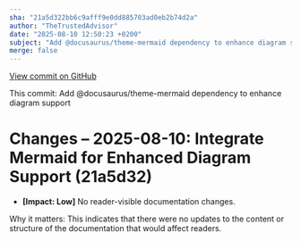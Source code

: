 ```yaml
---
sha: "21a5d322bb6c9afff9e0dd885703ad0eb2b74d2a"
author: "TheTrustedAdvisor"
date: "2025-08-10 12:50:23 +0200"
subject: "Add @docusaurus/theme-mermaid dependency to enhance diagram support"
merge: false
---
```


[View commit on GitHub](https://github.com/TheTrustedAdvisor/FabricAdoptionFramework/commit/21a5d322bb6c9afff9e0dd885703ad0eb2b74d2a)

This commit: Add @docusaurus/theme-mermaid dependency to enhance diagram support

# Changes – 2025-08-10: Integrate Mermaid for Enhanced Diagram Support (21a5d32)

- **[Impact: Low]** No reader-visible documentation changes.  

Why it matters: This indicates that there were no updates to the content or structure of the documentation that would affect readers.
